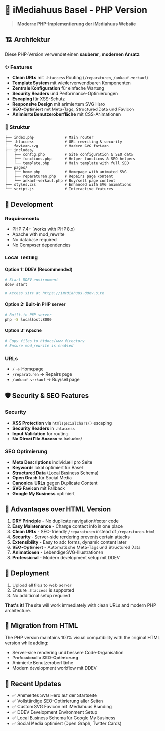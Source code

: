 # 🚀 iMediahuus Basel - PHP Version

> **Moderne PHP-Implementierung der iMediahuus Website**

## 🏗️ Architektur

Diese PHP-Version verwendet einen **sauberen, modernen Ansatz**:

### ✨ Features
- **Clean URLs** mit `.htaccess` Routing (`/reparaturen`, `/ankauf-verkauf`)
- **Template System** mit wiederverwendbaren Komponenten
- **Zentrale Konfiguration** für einfache Wartung
- **Security Headers** und Performance-Optimierungen
- **Escaping** für XSS-Schutz
- **Responsive Design** mit animiertem SVG Hero
- **SEO-Optimiert** mit Meta-Tags, Structured Data und Favicon
- **Animierte Benutzeroberfläche** mit CSS-Animationen

### 📁 Struktur
```
├── index.php              # Main router
├── .htaccess              # URL rewriting & security
├── favicon.svg            # Modern SVG favicon
├── includes/
│   ├── config.php         # Site configuration & SEO data
│   ├── functions.php      # Helper functions & SEO helpers
│   └── template.php       # Main template with full SEO
├── pages/
│   ├── home.php           # Homepage with animated SVG
│   ├── reparaturen.php    # Repairs page content
│   └── ankauf-verkauf.php # Buy/sell page content
├── styles.css             # Enhanced with SVG animations
└── script.js              # Interactive features
```

## 🔧 Development

### Requirements
- PHP 7.4+ (works with PHP 8.x)
- Apache with mod_rewrite
- No database required
- No Composer dependencies

### Local Testing

#### Option 1: DDEV (Recommended)
```bash
# Start DDEV environment
ddev start

# Access site at https://imediahuus.ddev.site
```

#### Option 2: Built-in PHP server
```bash
# Built-in PHP server
php -S localhost:8000
```

#### Option 3: Apache
```bash
# Copy files to htdocs/www directory
# Ensure mod_rewrite is enabled
```

### URLs
- `/` → Homepage
- `/reparaturen` → Repairs page  
- `/ankauf-verkauf` → Buy/sell page

## 🛡️ Security & SEO Features

### Security
- **XSS Protection** via `htmlspecialchars()` escaping
- **Security Headers** in `.htaccess`
- **Input Validation** for routing
- **No Direct File Access** to includes/

### SEO Optimierung
- **Meta Descriptions** individuell pro Seite
- **Keywords** lokal optimiert für Basel
- **Structured Data** (Local Business Schema)
- **Open Graph** für Social Media
- **Canonical URLs** gegen Duplicate Content
- **SVG Favicon** mit Fallback
- **Google My Business** optimiert

## 🎯 Advantages over HTML Version

1. **DRY Principle** - No duplicate navigation/footer code
2. **Easy Maintenance** - Change contact info in one place
3. **Clean URLs** - SEO-friendly `/reparaturen` instead of `/reparaturen.html`
4. **Security** - Server-side rendering prevents certain attacks
5. **Extensibility** - Easy to add forms, dynamic content later
6. **SEO-Optimiert** - Automatische Meta-Tags und Structured Data
7. **Animationen** - Lebendige SVG-Illustrationen
8. **Professional** - Modern development setup mit DDEV

## 🚀 Deployment

1. Upload all files to web server
2. Ensure `.htaccess` is supported
3. No additional setup required

**That's it!** The site will work immediately with clean URLs and modern PHP architecture.

## 🔄 Migration from HTML

The PHP version maintains 100% visual compatibility with the original HTML version while adding:
- Server-side rendering und bessere Code-Organisation
- Professionelle SEO-Optimierung
- Animierte Benutzeroberfläche
- Modern development workflow mit DDEV

## 🎨 Recent Updates

- ✅ Animiertes SVG Hero auf der Startseite
- ✅ Vollständige SEO-Optimierung aller Seiten
- ✅ Custom SVG Favicon mit iMediahuus Branding
- ✅ DDEV Development Environment Setup
- ✅ Local Business Schema für Google My Business
- ✅ Social Media optimiert (Open Graph, Twitter Cards)